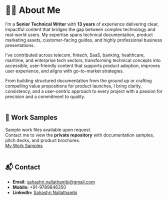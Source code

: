 # 👩‍💻 About Me
I’m a **Senior Technical Writer** with **13 years** of experience delivering clear, impactful content that bridges the gap between complex technology and real-world users. My expertise spans technical documentation, product marketing assets, customer-facing guides, and highly professional business presentations.

I’ve contributed across telecom, fintech, SaaS, banking, healthcare, maritime, and enterprise tech sectors, transforming technical concepts into accessible, user-friendly content that supports product adoption, improves user experience, and aligns with go-to-market strategies.  

From building structured documentation from the ground up or crafting compelling value propositions for product launches, I bring clarity, consistency, and a user-centric approach to every project with a passion for precision and a commitment to quality.
<br><br>


## 📝 Work Samples

Sample work files available upon request.  
Contact me to view the **private repository** with documentation samples, pitch decks, and product brochures.  
[My Work Samples](https://github.com/Sahashri/My-Work-Samples)
<br><br>


## 📬 Contact

- **Email:** [sahashri.nallathambi@gmail.com](mailto:yourname@example.com)  
- **Mobile:** +91-9789846350  
- **LinkedIn:** [Sahashri Nallathambi](https://www.linkedin.com/in/sahashri-nallathambi-05532a58/)
<br><br>

